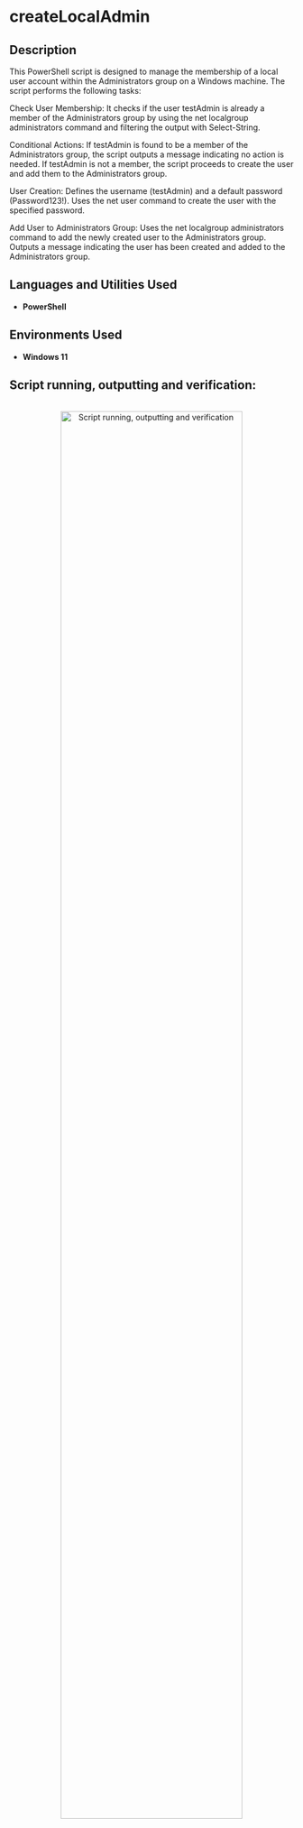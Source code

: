 <h1>createLocalAdmin</h1>


<h2>Description</h2>
This PowerShell script is designed to manage the membership of a local user account within the Administrators group on a Windows machine. The script performs the following tasks:

Check User Membership:
        It checks if the user testAdmin is already a member of the Administrators group by using the net localgroup administrators command and filtering the output with Select-String.

Conditional Actions:
        If testAdmin is found to be a member of the Administrators group, the script outputs a message indicating no action is needed.
        If testAdmin is not a member, the script proceeds to create the user and add them to the Administrators group.

User Creation:
        Defines the username (testAdmin) and a default password (Password123!).
        Uses the net user command to create the user with the specified password.

Add User to Administrators Group:
        Uses the net localgroup administrators command to add the newly created user to the Administrators group.
        Outputs a message indicating the user has been created and added to the Administrators group.
<br />


<h2>Languages and Utilities Used</h2>

- <b>PowerShell</b> 

<h2>Environments Used </h2>

- <b>Windows 11</b>

<h2>Script running, outputting and verification:</h2>
<p align="center">
 <br/>
<img src="https://i.imgur.com/FJwi0hB.png" height="80%" width="80%" alt="Script running, outputting and verification"/>
<br />
<br />

</p>

<!--
 ```diff
- text in red
+ text in green
! text in orange
# text in gray
@@ text in purple (and bold)@@
```
--!>
